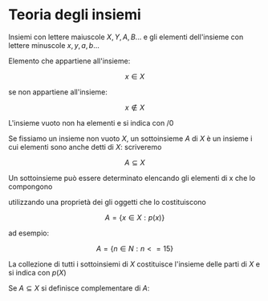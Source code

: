 # Teoria degli insiemi

Insiemi con lettere maiuscole $X, Y, A, B...$ e gli elementi dell'insieme con lettere minuscole $x, y, a, b...$ 

Elemento che appartiene all'insieme:

$$
x \in X
$$

se non appartiene all'insieme:

$$
x \notin X
$$

L'insieme vuoto non ha elementi e si indica con $/0$

Se fissiamo un insieme non vuoto $X$, un sottoinsieme $A$ di $X$ è un insieme i cui elementi sono anche detti di $X$: scriveremo

$$
A\subseteq X
$$

Un sottoinsieme può essere determinato elencando gli elementi di x che lo compongono

utilizzando una proprietà dei gli oggetti che lo costituiscono

$$
A = \left\{ x\in X:p(x) \right\}
$$

ad esempio:

$$
A = \left\{n \in N : n <= 15 \right\}
$$

La collezione di tutti i sottoinsiemi di $X$ costituisce l'insieme delle parti di $X$ e si indica con $p(X)$

Se $A \subseteq X$ si definisce complementare di $A$:

